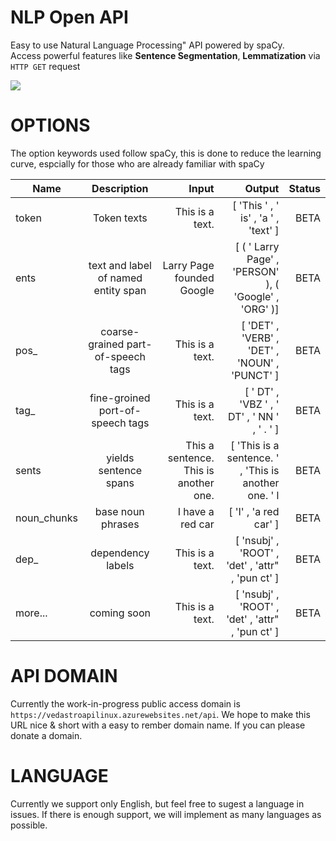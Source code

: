 # NLP Open API
Easy to use Natural Language Processing" API powered by spaCy.</br>
Access powerful features like **Sentence Segmentation**, **Lemmatization** via `HTTP GET` request 

<a href="#">
<img
  src="https://www.vedastro.org/images/nlp-api-url-guide.jpg">
</a>

# OPTIONS
The option keywords used follow spaCy, this is done to reduce the learning curve,
espcially for those who are already familiar with spaCy


| Name        | Description     | Input | Output | Status  |
| ------------- |:-------------:| -----:|-----:|-----:|
| token       | Token texts                         | This is a text.           | [ 'This ' , ' is' , 'a ' , 'text' ] | BETA |
| ents        | text and label of named entity span | Larry Page founded Google | [ ( ' Larry Page' , 'PERSON' ), ( 'Google' , 'ORG' )] | BETA |
| pos_        | coarse-grained part-of-speech tags  | This is a text.           | [ 'DET' , 'VERB' , 'DET' , 'NOUN' , 'PUNCT' ]         | BETA |
| tag_        | fine-groined port-of-speech tags    | This is a text.           | [ ' DT' , 'VBZ ' , ' DT' , ' NN ' , ' . ' ]           | BETA |
| sents       | yields sentence spans               | This a sentence. This is another one.| [ 'This is a sentence. ' , 'This is another one. ' l  | BETA |
| noun_chunks | base noun phrases                   | I have a red car          | [ 'I' , 'a red car' ]                                 | BETA |
| dep_        | dependency labels                   | This is a text.           | [ 'nsubj' , 'ROOT' , 'det' , 'attr" , 'pun ct' ]      | BETA |
| more...     | coming soon                         | This is a text.           | [ 'nsubj' , 'ROOT' , 'det' , 'attr" , 'pun ct' ]      | BETA |


# API DOMAIN
Currently the work-in-progress public access domain is `https://vedastroapilinux.azurewebsites.net/api`.
We hope to make this URL nice & short with a easy to rember domain name.
If you can please donate a domain.

# LANGUAGE
Currently we support only English, but feel free to sugest a language in issues.
If there is enough support, we will implement as many languages as possible.